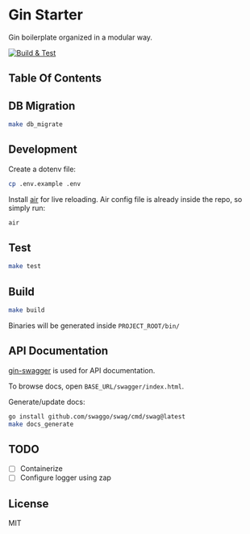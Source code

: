 # Gin Starter 

Gin boilerplate organized in a modular way.

[![Build & Test](https://github.com/crazyoptimist/gin-starter/actions/workflows/test.yml/badge.svg)](https://github.com/crazyoptimist/gin-starter/actions/workflows/test.yml)

## Table Of Contents

## DB Migration

```bash
make db_migrate
```

## Development

Create a dotenv file:

```bash
cp .env.example .env
```

Install [air](https://github.com/cosmtrek/air) for live reloading. Air config file is already inside the repo, so simply run:

```bash
air
```

## Test

```bash
make test
```

## Build

```bash
make build
```

Binaries will be generated inside `PROJECT_ROOT/bin/`

## API Documentation

[gin-swagger](https://github.com/swaggo/gin-swagger) is used for API documentation.

To browse docs, open `BASE_URL/swagger/index.html`.

Generate/update docs:

```bash
go install github.com/swaggo/swag/cmd/swag@latest
make docs_generate
```

## TODO

- [ ] Containerize
- [ ] Configure logger using zap

## License

MIT
